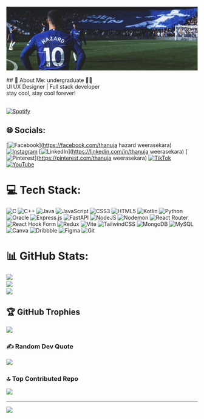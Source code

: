   <p><img src="Eden Hazard.jpeg" alt="Header image"></p>
## 💫 About Me:
undergraduate 👨‍🎓<br>UI UX Designer | Full stack developer <br>stay cool, stay cool forever!<br>
<p>&nbsp; <br> <a href="https://open.spotify.com/user/hazardoes!"><img src="https://novatorem.vercel.app/api/spotify" alt="Spotify"></a></p>


## 🌐 Socials:
[![Facebook](https://img.shields.io/badge/Facebook-%231877F2.svg?logo=Facebook&logoColor=white)](https://facebook.com/thanuja hazard weerasekara) [![Instagram](https://img.shields.io/badge/Instagram-%23E4405F.svg?logo=Instagram&logoColor=white)](https://instagram.com/thanuxj) [![LinkedIn](https://img.shields.io/badge/LinkedIn-%230077B5.svg?logo=linkedin&logoColor=white)](https://linkedin.com/in/thanuja weerasekara) [![Pinterest](https://img.shields.io/badge/Pinterest-%23E60023.svg?logo=Pinterest&logoColor=white)](https://pinterest.com/thanuja weerasekara) [![TikTok](https://img.shields.io/badge/TikTok-%23000000.svg?logo=TikTok&logoColor=white)](https://tiktok.com/@hazardoes!) [![YouTube](https://img.shields.io/badge/YouTube-%23FF0000.svg?logo=YouTube&logoColor=white)](https://youtube.com/@hazardoes) 

# 💻 Tech Stack:
![C](https://img.shields.io/badge/c-%2300599C.svg?style=for-the-badge&logo=c&logoColor=white) ![C++](https://img.shields.io/badge/c++-%2300599C.svg?style=for-the-badge&logo=c%2B%2B&logoColor=white) ![Java](https://img.shields.io/badge/java-%23ED8B00.svg?style=for-the-badge&logo=openjdk&logoColor=white) ![JavaScript](https://img.shields.io/badge/javascript-%23323330.svg?style=for-the-badge&logo=javascript&logoColor=%23F7DF1E) ![CSS3](https://img.shields.io/badge/css3-%231572B6.svg?style=for-the-badge&logo=css3&logoColor=white) ![HTML5](https://img.shields.io/badge/html5-%23E34F26.svg?style=for-the-badge&logo=html5&logoColor=white) ![Kotlin](https://img.shields.io/badge/kotlin-%237F52FF.svg?style=for-the-badge&logo=kotlin&logoColor=white) ![Python](https://img.shields.io/badge/python-3670A0?style=for-the-badge&logo=python&logoColor=ffdd54) ![Oracle](https://img.shields.io/badge/Oracle-F80000?style=for-the-badge&logo=oracle&logoColor=white) ![Express.js](https://img.shields.io/badge/express.js-%23404d59.svg?style=for-the-badge&logo=express&logoColor=%2361DAFB) ![FastAPI](https://img.shields.io/badge/FastAPI-005571?style=for-the-badge&logo=fastapi) ![NodeJS](https://img.shields.io/badge/node.js-6DA55F?style=for-the-badge&logo=node.js&logoColor=white) ![Nodemon](https://img.shields.io/badge/NODEMON-%23323330.svg?style=for-the-badge&logo=nodemon&logoColor=%BBDEAD) ![React Router](https://img.shields.io/badge/React_Router-CA4245?style=for-the-badge&logo=react-router&logoColor=white) ![React Hook Form](https://img.shields.io/badge/React%20Hook%20Form-%23EC5990.svg?style=for-the-badge&logo=reacthookform&logoColor=white) ![Redux](https://img.shields.io/badge/redux-%23593d88.svg?style=for-the-badge&logo=redux&logoColor=white) ![Vite](https://img.shields.io/badge/vite-%23646CFF.svg?style=for-the-badge&logo=vite&logoColor=white) ![TailwindCSS](https://img.shields.io/badge/tailwindcss-%2338B2AC.svg?style=for-the-badge&logo=tailwind-css&logoColor=white) ![MongoDB](https://img.shields.io/badge/MongoDB-%234ea94b.svg?style=for-the-badge&logo=mongodb&logoColor=white) ![MySQL](https://img.shields.io/badge/mysql-4479A1.svg?style=for-the-badge&logo=mysql&logoColor=white) ![Canva](https://img.shields.io/badge/Canva-%2300C4CC.svg?style=for-the-badge&logo=Canva&logoColor=white) ![Dribbble](https://img.shields.io/badge/Dribbble-EA4C89?style=for-the-badge&logo=dribbble&logoColor=white) ![Figma](https://img.shields.io/badge/figma-%23F24E1E.svg?style=for-the-badge&logo=figma&logoColor=white) ![Git](https://img.shields.io/badge/git-%23F05033.svg?style=for-the-badge&logo=git&logoColor=white)
# 📊 GitHub Stats:
![](https://github-readme-stats.vercel.app/api?username=thanuxj1&theme=dark&hide_border=false&include_all_commits=false&count_private=false)<br/>
![](https://nirzak-streak-stats.vercel.app/?user=thanuxj1&theme=dark&hide_border=false)<br/>
![](https://github-readme-stats.vercel.app/api/top-langs/?username=thanuxj1&theme=dark&hide_border=false&include_all_commits=false&count_private=false&layout=compact)

## 🏆 GitHub Trophies
![](https://github-profile-trophy.vercel.app/?username=thanuxj1&theme=radical&no-frame=false&no-bg=true&margin-w=4)

### ✍️ Random Dev Quote
![](https://quotes-github-readme.vercel.app/api?type=horizontal&theme=radical)

### 🔝 Top Contributed Repo
![](https://github-contributor-stats.vercel.app/api?username=thanuxj1&limit=5&theme=dark&combine_all_yearly_contributions=true)

---
[![](https://visitcount.itsvg.in/api?id=thanuxj1&icon=0&color=0)](https://visitcount.itsvg.in)

<!-- Proudly created with GPRM ( https://gprm.itsvg.in ) -->
